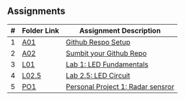 ## Assignments

|  #  | Folder Link | Assignment Description |
| :-: | ----------- | ---------------------- |
|  1  | [A01](./A01/README.md)     | [Github Respo Setup](./A01/README.md)|
|  2  | [A02](./A02/README.md)     | [Sumbit your Github Repo](./A02/README.md)|
|  3  | [L01](./L01/README.md)     | [Lab 1: LED Fundamentals](./L01/README.md)|
|  4  | [L02.5](./L02.5/README.md)     | [Lab 2.5: LED Circuit](./L02.5/README.md)|
|  5  | [PO1](./PO1/README.md)     | [Personal Project 1: Radar sensror](./PO1/README.md)|

